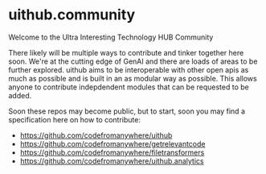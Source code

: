 # uithub.community

Welcome to the Ultra Interesting Technology HUB Community

There likely will be multiple ways to contribute and tinker together here soon. We're at the cutting edge of GenAI and there are loads of areas to be further explored. uithub aims to be interoperable with other open apis as much as possible and is built in an as modular way as possible. This allows anyone to contribute indepdendent modules that can be requested to be added.

Soon these repos may become public, but to start, soon you may find a specification here on how to contribute:

- https://github.com/codefromanywhere/uithub
- https://github.com/codefromanywhere/getrelevantcode
- https://github.com/codefromanywhere/filetransformers
- https://github.com/codefromanywhere/uithub.analytics

